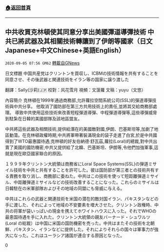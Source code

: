 ###  [:house:返回首頁](https://github.com/ourhimalayas/txt)
---

## 中共收買克林頓使其同意分享出美國彈道導彈技術 中共已將武器及其相關技術轉讓到了伊朗等國家（日文Japanese+中文Chinese+英語English）
`2020-09-05 07:56 GM62` [轉載自GNews](https://gnews.org/zh-hant/335078/)

日文標題 中国共産党はクリントンを買収し、ICBMの技術情報を共有することを同意させ、その後武器と関連技術をイラン等の国家に譲り渡した

翻譯：Sally(沙莉)🇯🇵 校對：风花雪月 視頻：文菠蘿 文稿：yuyu（文悠）

內容簡介
克林頓在1999年通過商務部,允許蘿拉空間系統公司(SSL)的彈道導彈技術與中共分享。 他取消了國防部在第三方共用技術上的責任,並將其交給商務部處理。 導致中共使用這些技術來改善短程彈道導彈、中程彈道導彈等,這些導彈威脅到駐紮在日韓的美國部隊及該地區盟友。

中共將這些武器及相關技術,提供給潛在的美國敵對國,伊朗、巴基斯坦等,加劇了地區動蕩。在克林頓政權時期,中共將軍帶著裝滿現金的袋子走進了白宮,於是中共國得到了WTO最惠國待遇;克林頓的好友伯納德·舒瓦茲,蘿拉(Loral)的總裁,對中共出賣了美國的國防機密,中共又提供給了北韓、巴基斯坦、伊朗等,令他們加強軍事,這就是現在歐亞國家聯合的原因。

１９９９年クリントン大統領は商務省にLoral Space Systems(SSL)の弾道ミサイル技術を中共と共有することを許可した。彼は国防部が第三者との技術共有する責務を取り消し、商務部に委ねた。中共はこの技術を使って短距離弾道ミサイル、中距離弾道ミサイルなどの技術改善することになった。これらのミサイルは日韓駐在の米軍部隊およびその地域の同盟にも脅威に与える。

中共はこれらの武器と関連技術を米国の潜在的敵対国イラン、パキスタンなどの手に渡した、それによって地域の不安要素を増大させた。クリントン政権時、中共の将軍が袋いっぱいの現金を携えてホワイトハウスに入った。それでWHOの最恵国待遇を手に入れた。クリントン大統領の親友バーナード・シュワルツ(Loral の総裁）は中国に米国の国防機密を売った。中共はまたその技術を北朝鮮、パキスタン、イランなどに提供した。それによりそれらの国々は軍事力が強大になった。これはユーラシア諸国が連合する原因となった。

0
